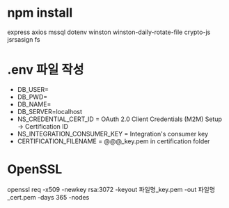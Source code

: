 # npm install
express axios mssql dotenv winston winston-daily-rotate-file crypto-js jsrsasign fs

# .env 파일 작성
<ul>
<li>DB_USER=
<li>DB_PWD=
<li>DB_NAME=
<li>DB_SERVER=localhost
<li>NS_CREDENTIAL_CERT_ID = OAuth 2.0 Client Credentials (M2M) Setup → Certification ID
<li>NS_INTEGRATION_CONSUMER_KEY = Integration's consumer key
<li>CERTIFICATION_FILENAME = @@@_key.pem in certification folder
</ul>

# OpenSSL
openssl req -x509 -newkey rsa:3072 -keyout 파일명_key.pem -out 파일명_cert.pem -days 365 -nodes